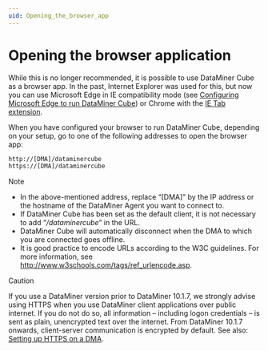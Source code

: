 ```yaml
---
uid: Opening_the_browser_app
---
```


# Opening the browser application

While this is no longer recommended, it is possible to use DataMiner Cube as a browser app. In the past, Internet Explorer was used for this, but now you can use Microsoft Edge in IE compatibility mode (see [Configuring Microsoft Edge to run DataMiner Cube](xref:Configuring_Microsoft_edge_to_run_Cube)) or Chrome with the [IE Tab extension](https://chrome.google.com/webstore/detail/ie-tab/hehijbfgiekmjfkfjpbkbammjbdenadd).

When you have configured your browser to run DataMiner Cube, depending on your setup, go to one of the following addresses to open the browser app:

```txt
http://[DMA]/dataminercube
https://[DMA]/dataminercube
```

> [!NOTE]
>
> - In the above-mentioned address, replace “\[DMA\]” by the IP address or the hostname of the DataMiner Agent you want to connect to.
> - If DataMiner Cube has been set as the default client, it is not necessary to add “*/dataminercube*” in the URL.
> - DataMiner Cube will automatically disconnect when the DMA to which you are connected goes offline.
> - It is good practice to encode URLs according to the W3C guidelines. For more information, see <http://www.w3schools.com/tags/ref_urlencode.asp>.

> [!CAUTION]
> If you use a DataMiner version prior to DataMiner 10.1.7, we strongly advise using HTTPS when you use DataMiner client applications over public internet. If you do not do so, all information – including logon credentials – is sent as plain, unencrypted text over the internet. From DataMiner 10.1.7 onwards, client-server communication is encrypted by default. See also: [Setting up HTTPS on a DMA](xref:Setting_up_HTTPS_on_a_DMA).

